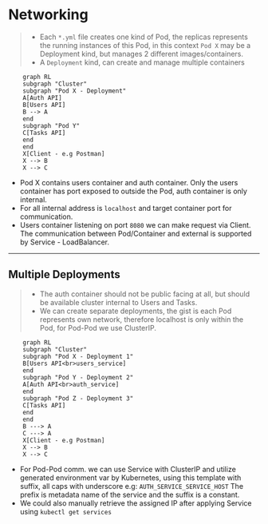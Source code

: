 # Networking

> - Each `*.yml` file creates one kind of Pod, the replicas represents the running instances of this Pod, in this context `Pod X` may be a Deployment kind, but manages 2 different images/containers.
> - A `Deployment` kind, can create and manage multiple containers

```mermaid
    graph RL
    subgraph "Cluster"
    subgraph "Pod X - Deployment"
    A[Auth API]
    B[Users API]
    B --> A
    end
    subgraph "Pod Y"
    C[Tasks API]
    end
    end
    X[Client - e.g Postman]
    X --> B
    X --> C
```

- Pod X contains users container and auth container. Only the users container has port exposed to outside the Pod, auth container is only internal.
- For all internal address is `localhost` and target container port for communication.
- Users container listening on port `8080` we can make request via Client. The communication between Pod/Container and external is supported by Service - LoadBalancer.

---

## Multiple Deployments

> - The auth container should not be public facing at all, but should be available cluster internal to Users and Tasks.
> - We can create separate deployments, the gist is each Pod represents own network, therefore localhost is only within the Pod, for Pod-Pod we use ClusterIP.

```mermaid
    graph RL
    subgraph "Cluster"
    subgraph "Pod X - Deployment 1"
    B[Users API<br>users_service]
    end
    subgraph "Pod Y - Deployment 2"
    A[Auth API<br>auth_service]
    end
    subgraph "Pod Z - Deployment 3"
    C[Tasks API]
    end
    end
    B ---> A
    C ---> A
    X[Client - e.g Postman]
    X --> B
    X --> C
```

- For Pod-Pod comm. we can use Service with ClusterIP and utilize generated environment var by Kubernetes, using this template with suffix, all caps with underscore e.g: `AUTH_SERVICE_SERVICE_HOST` The prefix is metadata name of the service and the suffix is a constant.
- We could also manually retrieve the assigned IP after applying Service using `kubectl get services`
